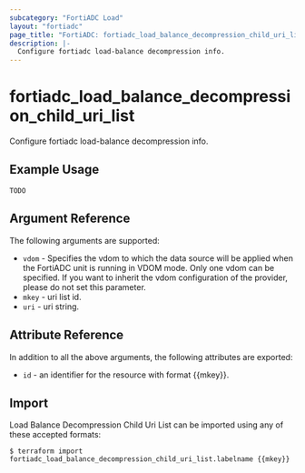 ```yaml
---
subcategory: "FortiADC Load"
layout: "fortiadc"
page_title: "FortiADC: fortiadc_load_balance_decompression_child_uri_list"
description: |-
  Configure fortiadc load-balance decompression info.
---
```


# fortiadc_load_balance_decompression_child_uri_list
Configure fortiadc load-balance decompression info.

## Example Usage
```hcl
TODO
```

## Argument Reference

The following arguments are supported:

* `vdom` - Specifies the vdom to which the data source will be applied when the FortiADC unit is running in VDOM mode. Only one vdom can be specified. If you want to inherit the vdom configuration of the provider, please do not set this parameter.
* `mkey` - uri list id.
* `uri` - uri string. 

## Attribute Reference

In addition to all the above arguments, the following attributes are exported:
* `id` - an identifier for the resource with format {{mkey}}.

## Import
 Load Balance Decompression Child Uri List can be imported using any of these accepted formats:
```
$ terraform import fortiadc_load_balance_decompression_child_uri_list.labelname {{mkey}}
```
